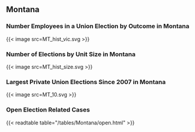 ##  Montana

### Number Employees in a Union Election by Outcome in Montana
{{< image src=MT_hist_vic.svg >}}

### Number of Elections by Unit Size in Montana
{{< image src=MT_hist_size.svg >}}

### Largest Private Union Elections Since 2007 in Montana
{{< image src=MT_10.svg >}}

### Open Election Related Cases
{{< readtable table="/tables/Montana/open.html" >}}

